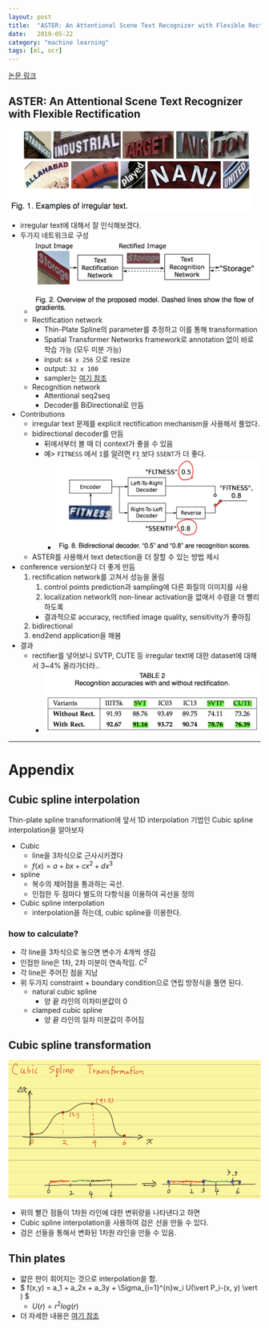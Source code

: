 ```yaml
---
layout: post
title:  "ASTER: An Attentional Scene Text Recognizer with Flexible Rectiﬁcation + spline interpolation"
date:   2019-05-22
category: "machine learning"
tags: [ml, ocr]
---
```


[논문 링크](https://www.google.com/url?sa=t&rct=j&q=&esrc=s&source=web&cd=1&cad=rja&uact=8&ved=2ahUKEwjM2uqD3pziAhWPxYsBHTRBDXgQFjAAegQIARAB&url=https%3A%2F%2Fieeexplore.ieee.org%2Fdocument%2F8395027%2F&usg=AOvVaw0Rxssrr6dET0jwlr_eI3UD)
## ASTER: An Attentional Scene Text Recognizer with Flexible Rectification


![irregular_text](/resources/ASTER/irregular_text.png)
* irregular text에 대해서 잘 인식해보겠다.
* 두가지 네트워크로 구성
    * ![overview](/resources/ASTER/archi.png)
    * Rectification network
        * Thin-Plate Spline의 parameter를 추정하고 이를 통해 transformation
        * Spatial Transformer Networks framework로 annotation 없이 바로 학습 가능 (모두 미분 가능)
        * input: `64 x 256` 으로 resize
        * output: `32 x 100`
        * sampler는 [여기 참조](https://jamiekang.github.io/2017/05/27/spatial-transformer-networks/)
    * Recognition network
        * Attentional seq2seq
        * Decoder를 BiDirectional로 만듬
* Contributions
    * irregular text 문제를 explicit rectification mechanism을 사용해서 풀었다.
    * bidirectional decoder를 만듬
        * 뒤에서부터 볼 때 더 context가 좋을 수 있음
        * 예> `FITNESS` 에서 `I`를 알려면 `FI` 보다 `SSENT`가 더 좋다.
            * ![overview](/resources/ASTER/bilstm_result.png)
    * ASTER를 사용해서 text detection을 더 잘할 수 있는 방법 제시
* conference version보다 더 좋게 만듬
    1. rectification network를 고쳐서 성능을 올림
        1. control points prediction과 sampling에 다른 화질의 이미지를 사용
        2. localization network의 non-linear activation을 없애서 수렴을 더 빨리하도록
        * 결과적으로 accuracy, rectified image quality, sensitivity가 좋아짐
    2. bidirectional
    3. end2end application을 해봄
* 결과
    * rectifier를 넣어보니 SVTP, CUTE 등 irregular text에 대한 dataset에 대해서 3~4% 올라가더라..
        * ![overview](/resources/ASTER/rectifier_result.png)


---
# Appendix

## Cubic spline interpolation

Thin-plate spline transformation에 앞서 1D interpolation 기법인 Cubic spline interpolation을 
알아보자

* Cubic
    * line을 3차식으로 근사시키겠다
    * $f(x) = a + bx + cx^2 + dx^3$
* spline
    * 복수의 제어점을 통과하는 곡선.
    * 인접한 두 점마다 별도의 다항식을 이용하여 곡선을 정의
* Cubic spline interpolation
    * interpolation을 하는데, cubic spline을 이용한다.

### how to calculate?
* 각 line을 3차식으로 놓으면 변수가 4개씩 생김
* 인접한 line은 1차, 2차 미분이 연속적임. $C^2$
* 각 line은 주어진 점을 지남
* 위 두가지 constraint + boundary condition으로 연립 방정식을 풀면 된다.
    * natural cubic spline
        * 양 끝 라인의 이차미분값이 0
    * clamped cubic spline
        * 양 끝 라인의 일차 미분값이 주어짐

## Cubic spline transformation

![overview](/resources/ASTER/CST.png)
* 위의 빨간 점들이 1차원 라인에 대한 변위량을 나타낸다고 하면
* Cubic spline interpolation을 사용하여 검은 선을 만들 수 있다.
* 검은 선들을 통해서 변화된 1차원 라인을 만들 수 있음.

## Thin plates

* 얇은 판이 휘어지는 것으로 interpolation을 함.
* $ f(x,y) = a_1 + a_2x + a_3y + \Sigma_{i=1}^{n}w_i U(\vert P_i-(x, y) \vert ) $
    * $U(r) = r^2log(r)$
* 더 자세한 내용은 [여기 참조](http://profs.etsmtl.ca/hlombaert/thinplates/)
